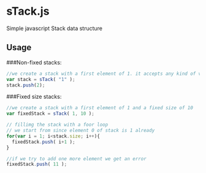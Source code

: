 # sTack.js
Simple javascript Stack data structure

## Usage
###Non-fixed stacks:
```javascript
//we create a stack with a first element of 1. it accepts any kind of var.
var stack = sTack( "1" );
stack.push(2);
```

###Fixed size stacks:
```javascript
//we create a stack with a first element of 1 and a fixed size of 10
var fixedStack = sTack( 1, 10 );

// fillimg the stack with a foor loop
// we start from since element 0 of stack is 1 already
for(var i = 1; i<stack.size; i++){
  fixedStack.push( i+1 );
}

//if we try to add one more element we get an error
fixedStack.push( 11 );
```
